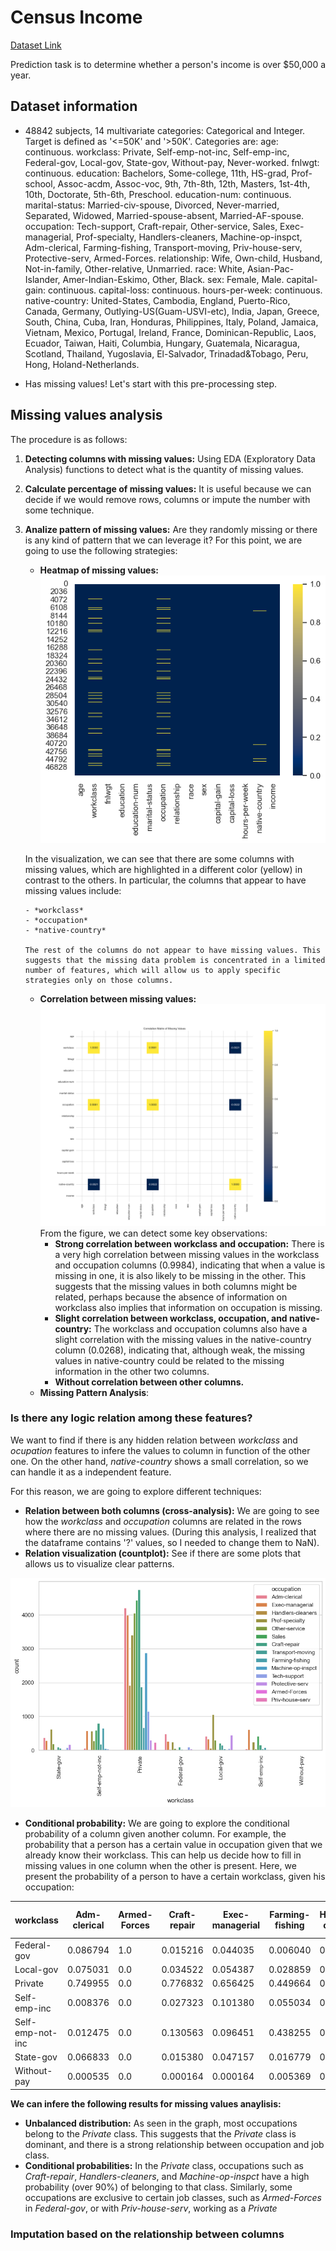 # Census Income

[Dataset Link](https://archive.ics.uci.edu/dataset/2/adult)

Prediction task is to determine whether a person's income is over $50,000 a year.

## Dataset information
- 48842 subjects, 14 multivariate categories: Categorical and Integer. Target is defined as '<=50K' and '>50K'.
Categories are:
age: continuous.
workclass: Private, Self-emp-not-inc, Self-emp-inc, Federal-gov, Local-gov, State-gov, Without-pay, Never-worked.
fnlwgt: continuous.
education: Bachelors, Some-college, 11th, HS-grad, Prof-school, Assoc-acdm, Assoc-voc, 9th, 7th-8th, 12th, Masters, 1st-4th, 10th, Doctorate, 5th-6th, Preschool.
education-num: continuous.
marital-status: Married-civ-spouse, Divorced, Never-married, Separated, Widowed, Married-spouse-absent, Married-AF-spouse.
occupation: Tech-support, Craft-repair, Other-service, Sales, Exec-managerial, Prof-specialty, Handlers-cleaners, Machine-op-inspct, Adm-clerical, Farming-fishing, Transport-moving, Priv-house-serv, Protective-serv, Armed-Forces.
relationship: Wife, Own-child, Husband, Not-in-family, Other-relative, Unmarried.
race: White, Asian-Pac-Islander, Amer-Indian-Eskimo, Other, Black.
sex: Female, Male.
capital-gain: continuous.
capital-loss: continuous.
hours-per-week: continuous.
native-country: United-States, Cambodia, England, Puerto-Rico, Canada, Germany, Outlying-US(Guam-USVI-etc), India, Japan, Greece, South, China, Cuba, Iran, Honduras, Philippines, Italy, Poland, Jamaica, Vietnam, Mexico, Portugal, Ireland, France, Dominican-Republic, Laos, Ecuador, Taiwan, Haiti, Columbia, Hungary, Guatemala, Nicaragua, Scotland, Thailand, Yugoslavia, El-Salvador, Trinadad&Tobago, Peru, Hong, Holand-Netherlands.

- Has missing values! Let's start with this pre-processing step.

## Missing values analysis

The procedure is as follows:

1. **Detecting columns with missing values:** Using EDA (Exploratory Data Analysis) functions to detect what is the quantity of missing values.
2. **Calculate percentage of missing values:** It is useful because we can decide if we would remove rows, columns or impute the number with some technique.
3.  **Analize pattern of missing values:** Are they randomly missing or there is any kind of pattern that we can leverage it? For this point, we are going to use the following strategies:
    -  **Heatmap of missing values:** 
    ![HM MV](./plots/heatmap_missing_values.png)
    
    In the visualization, we can see that there are some columns with missing values, which are highlighted in a different color (yellow) in contrast to the others. In particular, the columns that appear to have missing values ​​include:

        - *workclass*
        - *occupation*
        - *native-country*

        The rest of the columns do not appear to have missing values. This suggests that the missing data problem is concentrated in a limited number of features, which will allow us to apply specific strategies only on those columns.
    - **Correlation between missing values:** 
    ![Correlation MV](./plots/correlation_missing_values.png)
    From the figure, we can detect some key observations:
        - **Strong correlation between workclass and occupation:** There is a very high correlation between missing values ​​in the workclass and occupation columns (0.9984), indicating that when a value is missing in one, it is also likely to be missing in the other. This suggests that the missing values ​​in both columns might be related, perhaps because the absence of information on workclass also implies that information on occupation is missing.
        - **Slight correlation between workclass, occupation, and native-country:** The workclass and occupation columns also have a slight correlation with the missing values ​​in the native-country column (0.0268), indicating that, although weak, the missing values ​​in native-country could be related to the missing information in the other two columns. 
        - **Without correlation between other columns.**
    - **Missing Pattern Analysis**:

### Is there any logic relation among these features?

We want to find if there is any hidden relation between *workclass* and *ocupation* features to infere the values to column in function of the other one. On the other hand, *native-country* shows a small correlation, so we can handle it as a independent feature.

For this reason, we are going to explore different techniques:
- **Relation between both columns (cross-analysis):** We are going to see how the *workclass* and *occupation* columns are related in the rows where there are no missing values. (During this analysis, I realized that the dataframe contains '?' values, so I needed to change them to NaN).
- **Relation visualization (countplot):** See if there are some plots that allows us to visualize clear patterns. 

![CountPlot](./plots/countplot_missing_values.png)

- **Conditional probability:** We are going to explore the conditional probability of a column given another column. For example, the probability that a person has a certain value in occupation given that we already know their workclass. This can help us decide how to fill in missing values ​​in one column when the other is present. Here, we present the probability of a person to have a certain workclass, given his occupation:

| workclass        | Adm-clerical | Armed-Forces | Craft-repair | Exec-managerial | Farming-fishing | Handlers-cleaners | Machine-op-inspct | Other-service | Priv-house-serv | Prof-specialty | Protective-serv | Sales   | Tech-support | Transport-moving |
|------------------|--------------|--------------|--------------|-----------------|-----------------|-------------------|-------------------|---------------|-----------------|----------------|-----------------|---------|--------------|------------------|
| Federal-gov      | 0.086794     | 1.0          | 0.015216     | 0.044035        | 0.006040        | 0.017375          | 0.006287          | 0.011172      | 0.0             | 0.040992       | 0.047813        | 0.003089 | 0.066390     | 0.015711          |
| Local-gov        | 0.075031     | 0.0          | 0.034522     | 0.054387        | 0.028859        | 0.031371          | 0.007942          | 0.060938      | 0.0             | 0.171905       | 0.457782        | 0.002907 | 0.040111     | 0.066242          |
| Private          | 0.749955     | 0.0          | 0.776832     | 0.656425        | 0.449664        | 0.928089          | 0.953673          | 0.824091      | 1.0             | 0.552333       | 0.304171        | 0.806504 | 0.798064     | 0.798301          |
| Self-emp-inc     | 0.008376     | 0.0          | 0.027323     | 0.101380        | 0.055034        | 0.002896          | 0.005625          | 0.008531      | 0.0             | 0.039695       | 0.005086        | 0.076308 | 0.006224     | 0.016136          |
| Self-emp-not-inc | 0.012475     | 0.0          | 0.130563     | 0.096451        | 0.438255        | 0.010135          | 0.019523          | 0.056063      | 0.0             | 0.093163       | 0.007121        | 0.107376 | 0.029046     | 0.077707          |
| State-gov        | 0.066833     | 0.0          | 0.015380     | 0.047157        | 0.016779        | 0.009170          | 0.006287          | 0.038797      | 0.0             | 0.101912       | 0.178026        | 0.003634 | 0.060166     | 0.025478          |
| Without-pay      | 0.000535     | 0.0          | 0.000164     | 0.000164        | 0.005369        | 0.000965          | 0.000662          | 0.000406      | 0.0             | 0.000000       | 0.000000        | 0.000000 | 0.000000     | 0.000000          |



**We can infere the following results for missing values anaylisis:**
- **Unbalanced distribution:** As seen in the graph, most occupations belong to the *Private* class. This suggests that the *Private* class is dominant, and there is a strong relationship between occupation and job class.
- **Conditional probabilities:** In the *Private* class, occupations such as *Craft-repair*, *Handlers-cleaners*, and *Machine-op-inspct* have a high probability (over 90%) of belonging to that class. Similarly, some occupations are exclusive to certain job classes, such as *Armed-Forces* in *Federal-gov*, or with *Priv-house-serv*, working as a *Private*

### Imputation based on the relationship between columns

